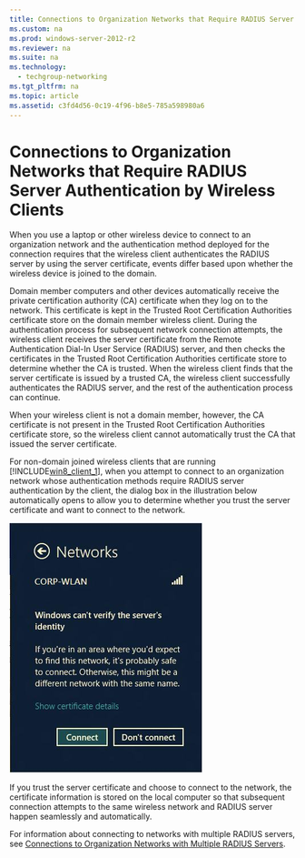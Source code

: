 ```yaml
---
title: Connections to Organization Networks that Require RADIUS Server Authentication by Wireless Clients
ms.custom: na
ms.prod: windows-server-2012-r2
ms.reviewer: na
ms.suite: na
ms.technology: 
  - techgroup-networking
ms.tgt_pltfrm: na
ms.topic: article
ms.assetid: c3fd4d56-0c19-4f96-b8e5-785a598980a6
---
```

# Connections to Organization Networks that Require RADIUS Server Authentication by Wireless Clients
When you use a laptop or other wireless device to connect to an organization network and the authentication method deployed for the connection requires that the wireless client authenticates the RADIUS server by using the server certificate, events differ based upon whether the wireless device is joined to the domain.  
  
Domain member computers and other devices automatically receive the private certification authority \(CA\) certificate when they log on to the network. This certificate is kept in the Trusted Root Certification Authorities certificate store on the domain member wireless client. During the authentication process for subsequent network connection attempts, the wireless client receives the server certificate from the Remote Authentication Dial\-In User Service \(RADIUS\) server, and then checks the certificates in the Trusted Root Certification Authorities certificate store to determine whether the CA is trusted. When the wireless client finds that the server certificate is issued by a trusted CA, the wireless client successfully authenticates the RADIUS server, and the rest of the authentication process can continue.  
  
When your wireless client is not a domain member, however, the CA certificate is not present in the Trusted Root Certification Authorities certificate store, so the wireless client cannot automatically trust the CA that issued the server certificate.  
  
For non\-domain joined wireless clients that are running [!INCLUDE[win8_client_1](../Token/win8_client_1_md.md)], when you attempt to connect to an organization network whose authentication methods require RADIUS server authentication by the client, the dialog box in the illustration below automatically opens to allow you to determine whether you trust the server certificate and want to connect to the network.  
  
![](../Image/wifi_server_id.jpg)  
  
If you trust the server certificate and choose to connect to the network, the certificate information is stored on the local computer so that subsequent connection attempts to the same wireless network and RADIUS server happen seamlessly and automatically.  
  
For information about connecting to networks with multiple RADIUS servers, see [Connections to Organization Networks with Multiple RADIUS Servers](../Topic/Connections-to-Organization-Networks-with-Multiple-RADIUS-Servers.md).  
  
